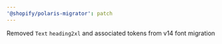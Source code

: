 ```yaml
---
'@shopify/polaris-migrator': patch
---
```


Removed `Text` `heading2xl` and associated tokens from v14 font migration
